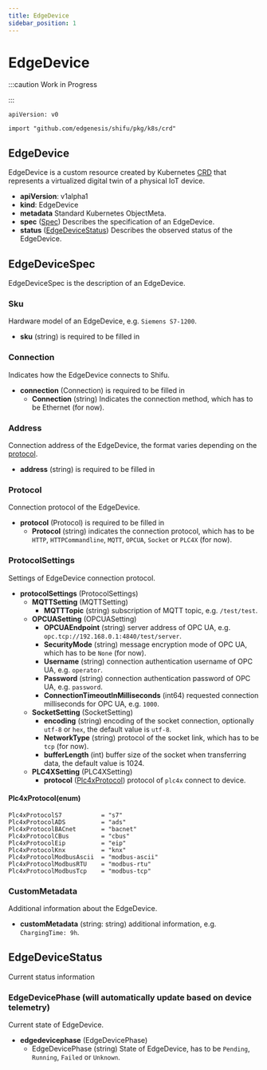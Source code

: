 ```yaml
---
title: EdgeDevice
sidebar_position: 1
---
```


# EdgeDevice

:::caution Work in Progress

:::

`apiVersion: v0`

`import "github.com/edgenesis/shifu/pkg/k8s/crd"`

## EdgeDevice

EdgeDevice is a custom resource created by Kubernetes [CRD](https://kubernetes.io/docs/concepts/extend-kubernetes/api-extension/custom-resources/) that represents a virtualized digital twin of a physical IoT device.
  - **apiVersion**: v1alpha1
  - **kind**: EdgeDevice
  - **metadata** Standard Kubernetes ObjectMeta.
  - **spec** ([Spec](#edgedevicespec)) Describes the specification of an EdgeDevice.
  - **status** ([EdgeDeviceStatus](#edgedevicestatus)) Describes the observed status of the EdgeDevice.

## EdgeDeviceSpec

EdgeDeviceSpec is the description of an EdgeDevice.

### Sku

Hardware model of an EdgeDevice, e.g. `Siemens S7-1200`.

- **sku** (string) is required to be filled in

### Connection

Indicates how the EdgeDevice connects to Shifu.

- **connection** (Connection) is required to be filled in
  - **Connection** (string) Indicates the connection method, which has to be Ethernet (for now).

### Address

Connection address of the EdgeDevice, the format varies depending on the [protocol](#protocol).

- **address** (string) is required to be filled in

### Protocol

Connection protocol of the EdgeDevice.

- **protocol** (Protocol) is required to be filled in
  - **Protocol** (string)
    indicates the connection protocol, which has to be `HTTP`, `HTTPCommandline`, `MQTT`, `OPCUA`, `Socket` or `PLC4X` (for now).

### ProtocolSettings

Settings of EdgeDevice connection protocol.

- **protocolSettings** (ProtocolSettings)
  - **MQTTSetting** (MQTTSetting) 
    - **MQTTTopic** (string)
      subscription of MQTT topic, e.g. `/test/test`.
  - **OPCUASetting** (OPCUASetting)
    - **OPCUAEndpoint** (string)
      server address of OPC UA, e.g. `opc.tcp://192.168.0.1:4840/test/server`.
    - **SecurityMode** (string)
      message encryption mode of OPC UA, which has to be `None` (for now).
    - **Username** (string)
      connection authentication username of OPC UA, e.g. `operator`.
    - **Password** (string)
      connection authentication password of OPC UA, e.g. `password`.
    - **ConnectionTimeoutInMilliseconds** (int64)
      requested connection milliseconds for OPC UA, e.g. `1000`.
  - **SocketSetting** (SocketSetting)
    - **encoding** (string)
      encoding of the socket connection, optionally `utf-8` or `hex`, the default value is `utf-8`.
    - **NetworkType** (string)
      protocol of the socket link, which has to be `tcp` (for now).
    - **bufferLength** (int)
      buffer size of the socket when transferring data, the default value is 1024.
  - **PLC4XSetting** (PLC4XSetting)
    - **protocol** ([Plc4xProtocol](#plc4xprotocolenum))
      protocol of `plc4x` connect to device.

#### Plc4xProtocol(enum)
	Plc4xProtocolS7           = "s7"
	Plc4xProtocolADS          = "ads"
	Plc4xProtocolBACnet       = "bacnet"
	Plc4xProtocolCBus         = "cbus"
	Plc4xProtocolEip          = "eip"
	Plc4xProtocolKnx          = "knx"
	Plc4xProtocolModbusAscii  = "modbus-ascii"
	Plc4xProtocolModbusRTU    = "modbus-rtu"
	Plc4xProtocolModbusTcp    = "modbus-tcp"
### CustomMetadata

Additional information about the EdgeDevice.

- **customMetadata** (string: string)
  additional information, e.g. `ChargingTime: 9h`.

## EdgeDeviceStatus

Current status information

### EdgeDevicePhase (will automatically update based on device telemetry)

Current state of EdgeDevice.

- **edgedevicephase** (EdgeDevicePhase)
  - EdgeDevicePhase (string)
    State of EdgeDevice, has to be `Pending`, `Running`, `Failed` or `Unknown`.
